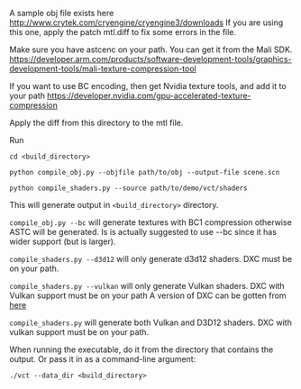 A sample obj file exists here http://www.crytek.com/cryengine/cryengine3/downloads
If you are using this one, apply the patch mtl.diff to fix some errors in the file.

Make sure you have astcenc on your path. You can get it from the Mali SDK.
https://developer.arm.com/products/software-development-tools/graphics-development-tools/mali-texture-compression-tool

If you want to use BC encoding, then get Nvidia texture tools, and add it to your path
https://developer.nvidia.com/gpu-accelerated-texture-compression

Apply the diff from this directory to the mtl file.

Run
```
cd <build_directory>

python compile_obj.py --objfile path/to/obj --output-file scene.scn

python compile_shaders.py --source path/to/demo/vct/shaders
```
This will generate output in `<build_directory>` directory.

`compile_obj.py --bc` will generate textures with BC1 compression otherwise ASTC will be generated. Is is actually suggested to use --bc since it has wider support (but is larger).

`compile_shaders.py --d3d12` will only generate d3d12 shaders. DXC must be on your path.

`compile_shaders.py --vulkan` will only generate Vulkan shaders. DXC with Vulkan support must be on your path
A version of DXC can be gotten from [here](http://www.khr.io/dxcappveyorbuild)

`compile_shaders.py` will generate both Vulkan and D3D12 shaders. DXC with vulkan support must be on your path.

When running the executable, do it from the directory that contains the output.
Or pass it in as a command-line argument:
```
./vct --data_dir <build_directory>
```